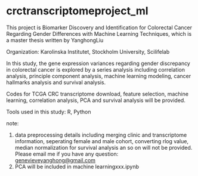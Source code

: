 # crctranscriptomeproject_ml

This project is Biomarker Discovery and Identification for Colorectal Cancer Regarding Gender Differences with Machine Learning Techniques,
which is a master thesis written by YanghongLiu 

Organization:  Karolinska Institutet, Stockholm University, Scilifelab

In this study, the gene expression variances regarding gender discrepancy in colorectal cancer is explored by a series analysis 
including correlation analysis, principle component analysis, machine learning modeling, cancer hallmarks analysis and survival analysis. 

Codes for TCGA CRC transcriptome download, feature selection, machine learning, correlation analysis, PCA and survival analysis will be provided.

Tools used in this study: R, Python

note:
1. data preprocessing details including merging clinic and transcriptome information, seperating female and male cohort, converting rlog value, median normalization for survival analysis an so on will not be provided. Please email me if you have any question: genevieveyanghong@gmail.com
2. PCA will be included in machine learningxxx.ipynb

